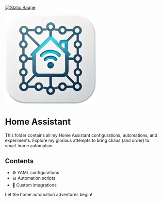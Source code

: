 [![Static Badge](https://img.shields.io/badge/glorious-disaster-blue?labelColor=purple)](https://github.com/gloriousdisaster)

<img src="images/icon.png" alt="Glorious Home Assistant" width="300">

# Home Assistant

This folder contains all my Home Assistant configurations, automations, and experiments. Explore my glorious attempts to bring chaos (and order) to smart home automation.

## Contents
- ⚙️ YAML configurations
- 📊 Automation scripts
- 🏡 Custom integrations

Let the home automation adventures begin!


